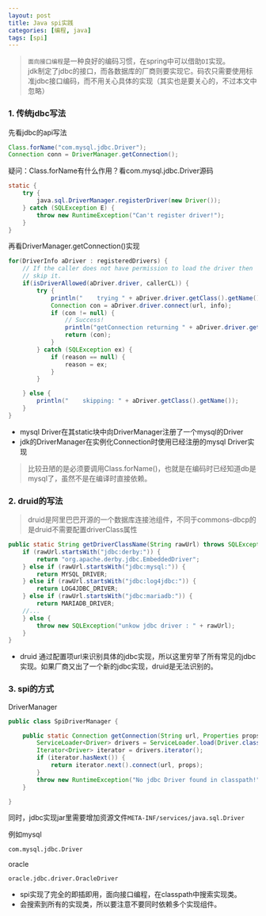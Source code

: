 ```yaml
---
layout: post
title: Java spi实践
categories: [编程, java]
tags: [spi]
---
```


> `面向接口编程`是一种良好的编码习惯，在spring中可以借助`DI`实现。   
> jdk制定了jdbc的接口，而各数据库的厂商则要实现它。码农只需要使用标准jdbc接口编码，而不用关心具体的实现（其实也是要关心的，不过本文中忽略）

### 1. 传统jdbc写法
先看jdbc的api写法
```java
Class.forName("com.mysql.jdbc.Driver");
Connection conn = DriverManager.getConnection();
```
疑问：Class.forName有什么作用？看com.mysql.jdbc.Driver源码
```java
static {
    try {
        java.sql.DriverManager.registerDriver(new Driver());
    } catch (SQLException E) {
        throw new RuntimeException("Can't register driver!");
    }
}
```
再看DriverManager.getConnection()实现
```java
for(DriverInfo aDriver : registeredDrivers) {
    // If the caller does not have permission to load the driver then
    // skip it.
    if(isDriverAllowed(aDriver.driver, callerCL)) {
        try {
            println("    trying " + aDriver.driver.getClass().getName());
            Connection con = aDriver.driver.connect(url, info);
            if (con != null) {
                // Success!
                println("getConnection returning " + aDriver.driver.getClass().getName());
                return (con);
            }
        } catch (SQLException ex) {
            if (reason == null) {
                reason = ex;
            }
        }

    } else {
        println("    skipping: " + aDriver.getClass().getName());
    }
}
```
* mysql Driver在其static块中向DriverManager注册了一个mysql的Driver   
* jdk的DriverManager在实例化Connection时使用已经注册的mysql Driver实现

> 比较丑陋的是必须要调用Class.forName()，也就是在编码时已经知道db是mysql了，虽然不是在编译时直接依赖。

### 2. druid的写法
> druid是阿里巴巴开源的一个数据库连接池组件，不同于commons-dbcp的是druid不需要配置driverClass属性

```java
public static String getDriverClassName(String rawUrl) throws SQLException {
    if (rawUrl.startsWith("jdbc:derby:")) {
        return "org.apache.derby.jdbc.EmbeddedDriver";
    } else if (rawUrl.startsWith("jdbc:mysql:")) {
        return MYSQL_DRIVER;
    } else if (rawUrl.startsWith("jdbc:log4jdbc:")) {
        return LOG4JDBC_DRIVER;
    } else if (rawUrl.startsWith("jdbc:mariadb:")) {
        return MARIADB_DRIVER;
    //...
    } else {
        throw new SQLException("unkow jdbc driver : " + rawUrl);
    }
}
```
* druid 通过配置项url来识别具体的jdbc实现，所以这里穷举了所有常见的jdbc实现。如果厂商又出了一个新的jdbc实现，druid是无法识别的。

### 3. spi的方式
DriverManager
```java
public class SpiDriverManager {

    public static Connection getConnection(String url, Properties props) throws SQLException {
        ServiceLoader<Driver> drivers = ServiceLoader.load(Driver.class);
        Iterator<Driver> iterator = drivers.iterator();
        if (iterator.hasNext()) {
            return iterator.next().connect(url, props);
        }
        throw new RuntimeException("No jdbc Driver found in classpath!");
    }

}
```
同时，jdbc实现jar里需要增加资源文件`META-INF/services/java.sql.Driver`

例如mysql
```
com.mysql.jdbc.Driver
```
oracle
```
oracle.jdbc.driver.OracleDriver
```

* spi实现了完全的即插即用，面向接口编程，在classpath中搜索实现类。
* 会搜索到所有的实现类，所以要注意不要同时依赖多个实现组件。